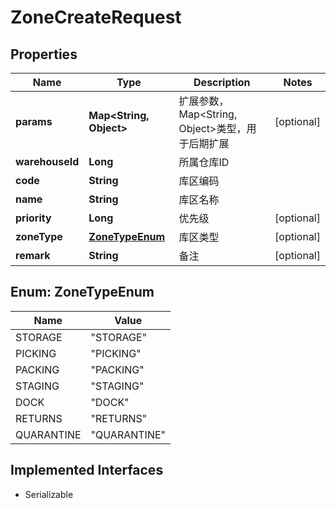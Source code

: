 

# ZoneCreateRequest


## Properties

| Name | Type | Description | Notes |
|------------ | ------------- | ------------- | -------------|
|**params** | **Map&lt;String, Object&gt;** | 扩展参数，Map&lt;String, Object&gt;类型，用于后期扩展 |  [optional] |
|**warehouseId** | **Long** | 所属仓库ID |  |
|**code** | **String** | 库区编码 |  |
|**name** | **String** | 库区名称 |  |
|**priority** | **Long** | 优先级 |  [optional] |
|**zoneType** | [**ZoneTypeEnum**](#ZoneTypeEnum) | 库区类型 |  [optional] |
|**remark** | **String** | 备注 |  [optional] |



## Enum: ZoneTypeEnum

| Name | Value |
|---- | -----|
| STORAGE | &quot;STORAGE&quot; |
| PICKING | &quot;PICKING&quot; |
| PACKING | &quot;PACKING&quot; |
| STAGING | &quot;STAGING&quot; |
| DOCK | &quot;DOCK&quot; |
| RETURNS | &quot;RETURNS&quot; |
| QUARANTINE | &quot;QUARANTINE&quot; |


## Implemented Interfaces

* Serializable


